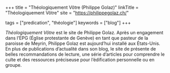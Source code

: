 +++
title = "Théologiquement Vôtre (Philippe Golaz)"
linkTitle = "Théologiquement Vôtre"
site = "https://philippegolaz.ch/"

tags = ["predication", "théologie"]
keywords = ["blog"]
+++

*Théologiquement Vôtre* est le site de Philippe Golaz. Après un engagement dans l’EPG (Église protestante de Genève) en tant que pasteur de la paroisse de Meyrin, Philippe Golaz est aujourd’hui installé aux États-Unis. En plus de publications d’actualité dans son blog, le site de présente de belles recommandations de lecture, une série d’articles pour comprendre le culte et des ressources préciseuse pour l’édification personnelle ou en groupe.
